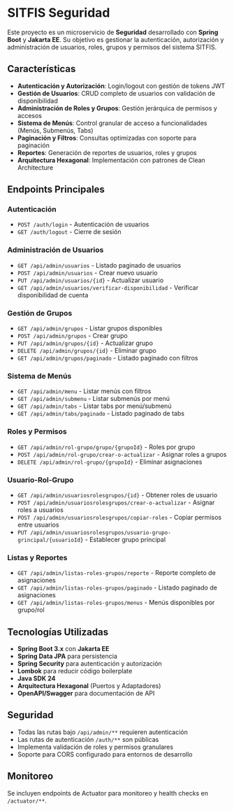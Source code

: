 # SITFIS Seguridad

Este proyecto es un microservicio de **Seguridad** desarrollado con **Spring Boot** y **Jakarta EE**. Su objetivo es gestionar la autenticación, autorización y administración de usuarios, roles, grupos y permisos del sistema SITFIS.

## Características

- **Autenticación y Autorización**: Login/logout con gestión de tokens JWT
- **Gestión de Usuarios**: CRUD completo de usuarios con validación de disponibilidad
- **Administración de Roles y Grupos**: Gestión jerárquica de permisos y accesos
- **Sistema de Menús**: Control granular de acceso a funcionalidades (Menús, Submenús, Tabs)
- **Paginación y Filtros**: Consultas optimizadas con soporte para paginación
- **Reportes**: Generación de reportes de usuarios, roles y grupos
- **Arquitectura Hexagonal**: Implementación con patrones de Clean Architecture

## Endpoints Principales

### Autenticación
- `POST /auth/login` - Autenticación de usuarios
- `GET /auth/logout` - Cierre de sesión

### Administración de Usuarios
- `GET /api/admin/usuarios` - Listado paginado de usuarios
- `POST /api/admin/usuarios` - Crear nuevo usuario
- `PUT /api/admin/usuarios/{id}` - Actualizar usuario
- `GET /api/admin/usuarios/verificar-disponibilidad` - Verificar disponibilidad de cuenta

### Gestión de Grupos
- `GET /api/admin/grupos` - Listar grupos disponibles
- `POST /api/admin/grupos` - Crear grupo
- `PUT /api/admin/grupos/{id}` - Actualizar grupo
- `DELETE /api/admin/grupos/{id}` - Eliminar grupo
- `GET /api/admin/grupos/paginado` - Listado paginado con filtros

### Sistema de Menús
- `GET /api/admin/menu` - Listar menús con filtros
- `GET /api/admin/submenu` - Listar submenús por menú
- `GET /api/admin/tabs` - Listar tabs por menú/submenú
- `GET /api/admin/tabs/paginado` - Listado paginado de tabs

### Roles y Permisos
- `GET /api/admin/rol-grupo/grupo/{grupoId}` - Roles por grupo
- `POST /api/admin/rol-grupo/crear-o-actualizar` - Asignar roles a grupos
- `DELETE /api/admin/rol-grupo/{grupoId}` - Eliminar asignaciones

### Usuario-Rol-Grupo
- `GET /api/admin/usuariosrolesgrupos/{id}` - Obtener roles de usuario
- `POST /api/admin/usuariosrolesgrupos/crear-o-actualizar` - Asignar roles a usuarios
- `POST /api/admin/usuariosrolesgrupos/copiar-roles` - Copiar permisos entre usuarios
- `PUT /api/admin/usuariosrolesgrupos/usuario-grupo-grincipal/{usuarioId}` - Establecer grupo principal

### Listas y Reportes
- `GET /api/admin/listas-roles-grupos/reporte` - Reporte completo de asignaciones
- `GET /api/admin/listas-roles-grupos/paginado` - Listado paginado de asignaciones
- `GET /api/admin/listas-roles-grupos/menus` - Menús disponibles por grupo/rol

## Tecnologías Utilizadas

- **Spring Boot 3.x** con **Jakarta EE**
- **Spring Data JPA** para persistencia
- **Spring Security** para autenticación y autorización
- **Lombok** para reducir código boilerplate
- **Java SDK 24**
- **Arquitectura Hexagonal** (Puertos y Adaptadores)
- **OpenAPI/Swagger** para documentación de API

## Seguridad

- Todas las rutas bajo `/api/admin/**` requieren autenticación
- Las rutas de autenticación `/auth/**` son públicas
- Implementa validación de roles y permisos granulares
- Soporte para CORS configurado para entornos de desarrollo

## Monitoreo

Se incluyen endpoints de Actuator para monitoreo y health checks en `/actuator/**`.